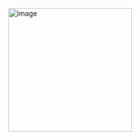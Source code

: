 <img width="250" height="250" alt="image" src="https://github.com/user-attachments/assets/86159c4e-92d7-498e-b726-83ab281b2a5a" />

